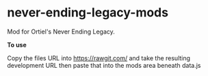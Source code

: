 # never-ending-legacy-mods
Mod for Ortiel's Never Ending Legacy.

**To use**

Copy the files URL into https://rawgit.com/ and take the resulting development URL then paste that into the mods area beneath data.js
